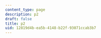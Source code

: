 ```yaml
---
content_type: page
description: p2
draft: false
title: p2
uid: 12819d4b-ea5b-4148-b22f-93071ccab3b7
---
```

